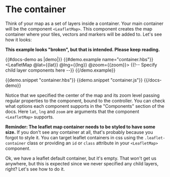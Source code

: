 # The container

Think of your map as a set of layers inside a container. Your main container will
be the component `<LeafletMap>`. This component creates the map container
where your tiles, vectors and markers will be added to. Let's see how it looks:

**This example looks "broken", but that is intended. Please keep reading.**

{{#docs-demo as |demo|}}
  {{#demo.example name="container.hbs"}}
    <LeafletMap @lat={{lat}} @lng={{lng}} @zoom={{zoom}}>
      {{!-- Specify child layer components here --}}
    </LeafletMap>
  {{/demo.example}}

  {{demo.snippet "container.hbs"}}
  {{demo.snippet "container.js"}}
{{/docs-demo}}

Notice that we specified the center of the map and its zoom level passing regular
properties to the component, bound to the controller. You can check what options each component supports
in the "Components" section of the docs. Here `lat`, `lng` and `zoom`
are arguments that the component `<LeafletMap>` supports.

**Reminder: The leaflet map container needs to be styled to have some size.**
If you don't see any container at all, that's probably because you forgot to style it.
You can target leaflet containers in css using the `.leaflet-container`
class or providing an `id` or `class` attribute in your `<LeafletMap>`
component.

Ok, we have a leaflet default container, but it's empty. That won't get us anywhere,
but this is expected since we never specified any child layers, right? Let's see how to do it.
